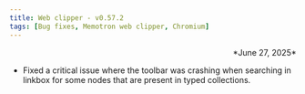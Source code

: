 ```yaml
---
title: Web clipper - v0.57.2
tags: [Bug fixes, Memotron web clipper, Chromium]
---
```


<div align="right">*June 27, 2025*</div>

- Fixed a critical issue where the toolbar was crashing when searching in linkbox for some nodes that are present in typed collections.